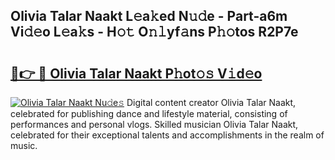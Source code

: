 ## Olivia Talar Naakt L𝚎a𝚔ed N𝚞𝚍e - Part-a6m Vi𝚍𝚎o L𝚎a𝚔s - H𝚘𝚝 O𝚗𝚕yf𝚊ns P𝚑𝚘tos R2P7e

# <h2><a href="http://kf2vdy0.oniu.top/?m=Olivia+Talar+Naakt">🔗👉 🔴 Olivia Talar Naakt P𝚑ot𝚘𝚜 V𝚒d𝚎o</a></h2>

[![Olivia Talar Naakt Nu𝚍e𝚜](https://i.imgur.com/0qMVB7G.gif)](http://kf2vdy0.oniu.top/?m=Olivia+Talar+Naakt)
Digital content creator Olivia Talar Naakt, celebrated for publishing dance and lifestyle material, consisting of performances and personal vlogs. Skilled musician Olivia Talar Naakt, celebrated for their exceptional talents and accomplishments in the realm of music.  
